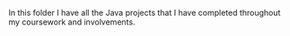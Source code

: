 In this folder I have all the Java projects that I have completed throughout my coursework and involvements. 
